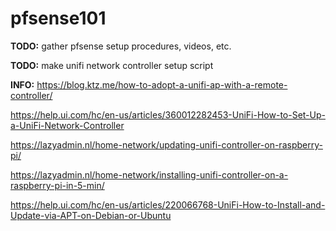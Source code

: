 # pfsense101

**TODO:** gather pfsense setup procedures, videos, etc.

**TODO:** make unifi network controller setup script

**INFO:**
https://blog.ktz.me/how-to-adopt-a-unifi-ap-with-a-remote-controller/

https://help.ui.com/hc/en-us/articles/360012282453-UniFi-How-to-Set-Up-a-UniFi-Network-Controller

https://lazyadmin.nl/home-network/updating-unifi-controller-on-raspberry-pi/

https://lazyadmin.nl/home-network/installing-unifi-controller-on-a-raspberry-pi-in-5-min/

https://help.ui.com/hc/en-us/articles/220066768-UniFi-How-to-Install-and-Update-via-APT-on-Debian-or-Ubuntu

